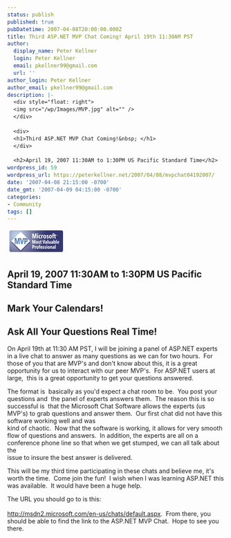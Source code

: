 ```yaml
---
status: publish
published: true
pubDatetime: 2007-04-08T20:00:00.000Z
title: Third ASP.NET MVP Chat Coming! April 19th 11:30AM PST
author:
  display_name: Peter Kellner
  login: Peter Kellner
  email: pkellner99@gmail.com
  url: ''
author_login: Peter Kellner
author_email: pkellner99@gmail.com
description: |-
  <div style="float: right">
  <img src="/wp/Images/MVP.jpg" alt="" />
  </div>

  <div>
  <h1>Third ASP.NET MVP Chat Coming!&nbsp; </h1>
  </div>

  <h2>April 19, 2007 11:30AM to 1:30PM US Pacific Standard Time</h2>
wordpress_id: 59
wordpress_url: https://peterkellner.net/2007/04/08/mvpchat04192007/
date: '2007-04-08 21:15:00 -0700'
date_gmt: '2007-04-09 04:15:00 -0700'
categories:
- Community
tags: []
---
```

<p><img style="margin: 5px" alt="" src="/wp/wp-content/uploads/2007/04/MVP.jpg" /><br />
<h2>April 19, 2007 11:30AM to 1:30PM US Pacific Standard Time </h2>
<h2>Mark Your Calendars!</h2>
<h2>Ask All Your Questions Real Time!</h2>
<p>On April 19th at 11:30 AM PST, I will be joining a panel of ASP.NET experts&#160; in a live chat to answer as many questions as we can for two hours.&#160; For&#160; those of you that are MVP's and don't know about this, it is a great&#160; opportunity for us to interact with our peer MVP's.&#160; For ASP.NET users at large,&#160; this is a great opportunity to get your questions answered. </p>
<p> <!--more-->
<p>The format is&#160; basically as you'd expect a chat room to be.&#160; You post your questions and&#160; the panel of experts answers them.&#160; The reason this is so successful is&#160; that the Microsoft Chat Software allows the experts (us MVP's) to grab questions and answer them.&#160; Our first chat did not have this software working well and was    <br />kind of chaotic.&#160; Now that the software is working, it allows for very smooth flow of questions and answers.&#160; In addition, the experts are all on a conference phone line so that when we get stumped, we can all talk about the     <br />issue to insure the best answer is delivered.</p>
<p>This will be my third time participating in these chats and believe me, it's worth the time.&#160; Come join the fun!&#160; I wish when I was learning ASP.NET this was available.&#160; It would have been a huge help.</p>
<p>The URL you should go to is this:&#160; <br /><a href="http://msdn2.microsoft.com/en-us/chats/default.aspx">     <br />http://msdn2.microsoft.com/en-us/chats/default.aspx</a>.&#160; From there, you should be able to find the link to the ASP.NET MVP Chat.&#160; Hope to see you there.</p>
